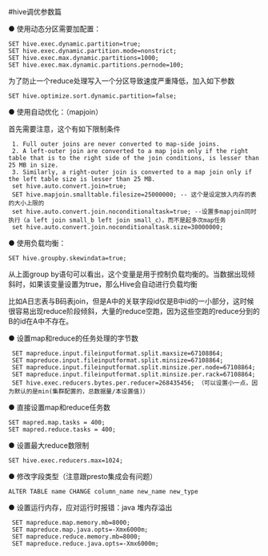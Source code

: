  #hive调优参数篇
 
 ● 使用动态分区需要加配置：

    SET hive.exec.dynamic.partition=true;
    SET hive.exec.dynamic.partition.mode=nonstrict;
    SET hive.exec.max.dynamic.partitions=1000;
    SET hive.exec.max.dynamic.partitions.pernode=100;


 为了防止一个reduce处理写入一个分区导致速度严重降低，加入如下参数

    SET hive.optimize.sort.dynamic.partition=false;

 
 ● 使用自动优化：（mapjoin）

 首先需要注意，这个有如下限制条件

     1. Full outer joins are never converted to map-side joins.
     2. A left-outer join are converted to a map join only if the right table that is to the right side of the join conditions, is lesser than 25 MB in size.
     3. Similarly, a right-outer join is converted to a map join only if the left table size is lesser than 25 MB.
     set hive.auto.convert.join=true;
     SET hive.mapjoin.smalltable.filesize=25000000; -- 这个是设定放入内存的表的大小上限的
     set hive.auto.convert.join.noconditionaltask=true; --设置多mapjoin同时执行（a left join small_b left join small_c），而不是起多次map任务
     set hive.auto.convert.join.noconditionaltask.size=30000000;


 ● 使用负载均衡：

    SET hive.groupby.skewindata=true;

 从上面group by语句可以看出，这个变量是用于控制负载均衡的。当数据出现倾斜时，如果该变量设置为true，那么Hive会自动进行负载均衡

 比如A日志表与B码表join，但是A中的关联字段id仅是B中id的一小部分，这时候很容易出现reduce阶段倾斜，大量的reduce空跑，因为这些空跑的reduce分到的B的id在A中不存在。



 ● 设置map和reduce的任务处理的字节数

     SET mapreduce.input.fileinputformat.split.maxsize=67108864;
     SET mapreduce.input.fileinputformat.split.minsize=67108864;
     SET mapreduce.input.fileinputformat.split.minsize.per.node=67108864;
     SET mapreduce.input.fileinputformat.split.minsize.per.rack=67108864;
     SET hive.exec.reducers.bytes.per.reducer=268435456; （可以设置小一点，因为默认的是min(集群配置的，总数据量/本设置值)）


 ● 直接设置map和reduce任务数

    SET mapred.map.tasks = 400;
    SET mapred.reduce.tasks = 400;


 ● 设置最大reduce数限制

    SET hive.exec.reducers.max=1024;


 ● 修改字段类型（注意跟presto集成会有问题）

    ALTER TABLE name CHANGE column_name new_name new_type

 

 ● 设置运行内存，应对运行时报错：java 堆内存溢出

     SET mapreduce.map.memory.mb=8000;
     SET mapreduce.map.java.opts=-Xmx6000m;
     SET mapreduce.reduce.memory.mb=8000;
     SET mapreduce.reduce.java.opts=-Xmx6000m;
